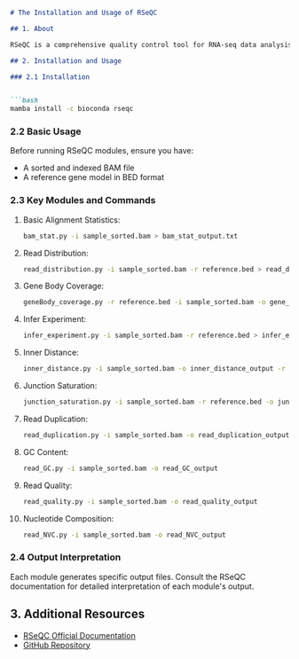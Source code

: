 
```markdown
# The Installation and Usage of RSeQC

## 1. About

RSeQC is a comprehensive quality control tool for RNA-seq data analysis. It provides a set of modules for assessing various aspects of RNA-seq experiments.

## 2. Installation and Usage

### 2.1 Installation


```bash
mamba install -c bioconda rseqc
```

### 2.2 Basic Usage

Before running RSeQC modules, ensure you have:
- A sorted and indexed BAM file
- A reference gene model in BED format

### 2.3 Key Modules and Commands

1. Basic Alignment Statistics:
   ```bash
   bam_stat.py -i sample_sorted.bam > bam_stat_output.txt
   ```

2. Read Distribution:
   ```bash
   read_distribution.py -i sample_sorted.bam -r reference.bed > read_distribution_output.txt
   ```

3. Gene Body Coverage:
   ```bash
   geneBody_coverage.py -r reference.bed -i sample_sorted.bam -o gene_body_coverage_output
   ```

4. Infer Experiment:
   ```bash
   infer_experiment.py -i sample_sorted.bam -r reference.bed > infer_experiment_output.txt
   ```

5. Inner Distance:
   ```bash
   inner_distance.py -i sample_sorted.bam -o inner_distance_output -r reference.bed
   ```

6. Junction Saturation:
   ```bash
   junction_saturation.py -i sample_sorted.bam -r reference.bed -o junction_saturation_output
   ```

7. Read Duplication:
   ```bash
   read_duplication.py -i sample_sorted.bam -o read_duplication_output
   ```

8. GC Content:
   ```bash
   read_GC.py -i sample_sorted.bam -o read_GC_output
   ```

9. Read Quality:
   ```bash
   read_quality.py -i sample_sorted.bam -o read_quality_output
   ```

10. Nucleotide Composition:
    ```bash
    read_NVC.py -i sample_sorted.bam -o read_NVC_output
    ```

### 2.4 Output Interpretation

Each module generates specific output files. Consult the RSeQC documentation for detailed interpretation of each module's output.

## 3. Additional Resources

- [RSeQC Official Documentation](http://rseqc.sourceforge.net/)
- [GitHub Repository](https://github.com/MonashBioinformaticsPlatform/RSeQC)

```
